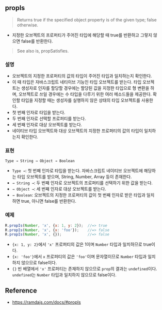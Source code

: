 ## propIs
> Returns true if the specified object property is of the given type; false otherwise.
- 지정한 오브젝트의 프로퍼티가 주어진 타입에 해당할 때 true를 반환하고 그렇지 않으면 false를 반환한다.

> See also is, propSatisfies.

### 설명
- 오브젝트의 지정한 프로퍼티의 값의 타입이 주어진 타입과 일치하는지 확인한다.
- 이 때 타입은 자바스크립트 네티이브 기능인 타입 오브젝트를 받는다. 타입 오브젝트는 생성자로 인자를 할당할 경우에는 할당된 값을 지정한 타입으로 형 변환을 하며, 오브젝트로 쓰일 경우에는 수 타입을 다루기 위한 여러 메소드들을 제공한다. 확인할 타입을 지정할 때는 생성자를 실행하지 않은 상태의 타입 오브젝트를 사용한다.
- 첫 번째 인자로 타입을 받는다.
- 두 번째 인자로 선택할 프로퍼티를 받는다.
- 세 번째 인자로 대상 오브젝트를 받는다.
- 네이티브 타입 오브젝트와 대상 오브젝트의 지정한 프로퍼티의 값의 타입이 일치하는지 확인한다.

### 표현
```
Type → String → Object → Boolean
```
- `Type →`: 첫 번째 인자로 타입을 받는다. 자바스크립트 네이티브 오브젝트에 해당하는 타입 오브젝트를 받으며, String, Number, Array 등이 존재한다.
- `→ String →`: 두 번째 인자로 오브젝트의 프로퍼티를 선택하기 위한 값을 받는다.
- `→ Object →`: 세 번째 인자로 대상 오브젝트를 받는다.
- `→ Boolean`: 오브젝트의 지정한 프로퍼티의 값이 첫 번째 인자로 받은 타입과 일치하면 true, 아니면 false를 반환한다.

### 예제
```js
R.propIs(Number, 'x', {x: 1, y: 2});  //=> true
R.propIs(Number, 'x', {x: 'foo'});    //=> false
R.propIs(Number, 'x', {});            //=> false
```
- `{x: 1, y: 2}`에서 `'x'` 프로퍼티의 값은 1이며 `Number` 타입과 일치하므로 true이다.
- `{x: 'foo'}`에서 `x` 프로퍼티의 값은 `'foo'`이며 문자열이므로 `Number` 타입과 일치하지 않으므로 false이다.
- `{}` 빈 배열에서 `'x'` 프로퍼티는 존재하지 않으므로 `prop`의 결과는 `undefined`이다. `undefined`는 `Number` 타입과 일치하지 않으므로 false이다.

## Reference
- https://ramdajs.com/docs/#propIs

